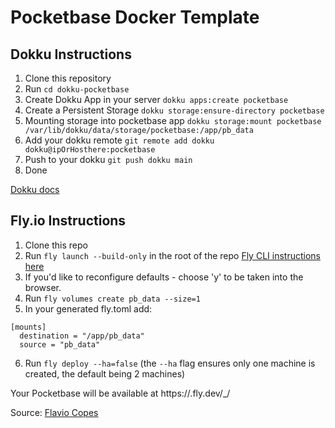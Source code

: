 # Pocketbase Docker Template

## Dokku Instructions

1. Clone this repository
2. Run `cd dokku-pocketbase`
3. Create Dokku App in your server `dokku apps:create pocketbase`
4. Create a Persistent Storage `dokku storage:ensure-directory pocketbase`
5. Mounting storage into pocketbase app `dokku storage:mount pocketbase /var/lib/dokku/data/storage/pocketbase:/app/pb_data`
6. Add your dokku remote `git remote add dokku dokku@ipOrHosthere:pocketbase`
7. Push to your dokku `git push dokku main`
8. Done

[Dokku docs](https://dokku.com/docs/getting-started/installation/)

## Fly.io Instructions

1. Clone this repo
2. Run `fly launch --build-only` in the root of the repo [Fly CLI instructions here](https://fly.io/docs/hands-on/install-flyctl/)
3. If you'd like to reconfigure defaults - choose 'y' to be taken into the browser.
4. Run `fly volumes create pb_data --size=1`
5. In your generated fly.toml add:

```
[mounts]
  destination = "/app/pb_data"
  source = "pb_data"
```

6. Run `fly deploy --ha=false` (the `--ha` flag ensures only one machine is created, the default being 2 machines)

Your Pocketbase will be available at https://<yourapp>.fly.dev/_/

Source: [Flavio Copes](https://flaviocopes.com/run-pocketbase-on-flyio/)
